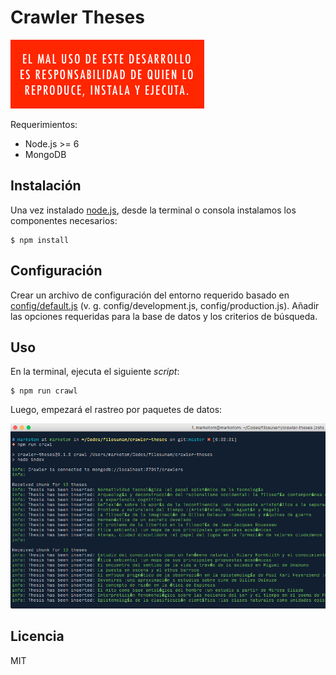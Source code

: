 Crawler Theses
==============

![Advertencia](./warning.png)

Requerimientos:

* Node.js >= 6
* MongoDB

## Instalación

Una vez instalado [node.js](https://nodejs.org/en/), desde la terminal o consola instalamos los componentes necesarios:

```
$ npm install
```

## Configuración

Crear un archivo de configuración del entorno requerido basado en [config/default.js](./config/default.js) (v. g. config/development.js, config/production.js). Añadir las opciones requeridas para la base de datos y los criterios de búsqueda.

## Uso

En la terminal, ejecuta el siguiente *script*:

```
$ npm run crawl
```

Luego, empezará el rastreo por paquetes de datos:

![Sample](./sample.png)

## Licencia

MIT
